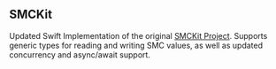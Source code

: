 ## SMCKit
Updated Swift Implementation of the original [SMCKit Project](https://github.com/beltex/SMCKit). Supports generic types for reading and writing SMC values, as well as updated concurrency and async/await support.
